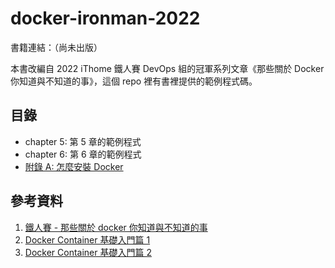 # docker-ironman-2022

書籍連結：（尚未出版）

本書改編自 2022 iThome 鐵人賽 DevOps 組的冠軍系列文章《那些關於 Docker 你知道與不知道的事》，這個 repo 裡有書裡提供的範例程式碼。

## 目錄

- chapter 5: 第 5 章的範例程式
- chapter 6: 第 6 章的範例程式
- [附錄 A: 怎麼安裝 Docker](A-how-to-install-docker.md)

## 參考資料

1. [鐵人賽 - 那些關於 docker 你知道與不知道的事](https://ithelp.ithome.com.tw/users/20151857/ironman/5419)
2. [Docker Container 基礎入門篇 1](https://azole.medium.com/docker-container-%E5%9F%BA%E7%A4%8E%E5%85%A5%E9%96%80%E7%AF%87-1-3cb8876f2b14)
3. [Docker Container 基礎入門篇 2](https://azole.medium.com/docker-container-%E5%9F%BA%E7%A4%8E%E5%85%A5%E9%96%80%E7%AF%87-2-c14d8f852ae4)
